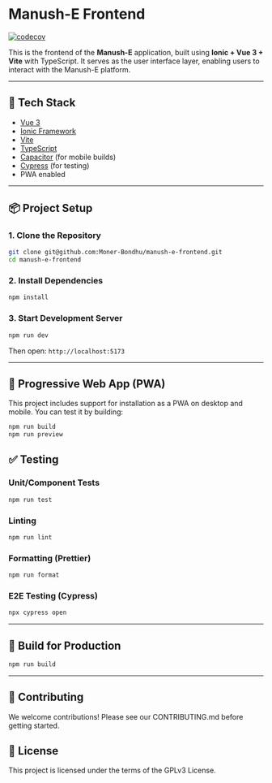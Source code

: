 # Manush-E Frontend

[![codecov](https://codecov.io/github/Moner-Bondhu/manush-e-frontend/graph/badge.svg?token=0RH1TEEJ7N)](https://codecov.io/github/Moner-Bondhu/manush-e-frontend)

This is the frontend of the **Manush-E** application, built using **Ionic + Vue 3 + Vite** with TypeScript. It serves as the user interface layer, enabling users to interact with the Manush-E platform.

---

## 🚀 Tech Stack

- [Vue 3](https://vuejs.org/)
- [Ionic Framework](https://ionicframework.com/)
- [Vite](https://vitejs.dev/)
- [TypeScript](https://www.typescriptlang.org/)
- [Capacitor](https://capacitorjs.com/) (for mobile builds)
- [Cypress](https://www.cypress.io/) (for testing)
- PWA enabled

---

## 📦 Project Setup

### 1. Clone the Repository

```bash
git clone git@github.com:Moner-Bondhu/manush-e-frontend.git
cd manush-e-frontend
```
### 2. Install Dependencies

```bash
npm install
```

### 3. Start Development Server

```bash
npm run dev
```
Then open: `http://localhost:5173`

---

## 📱 Progressive Web App (PWA)
This project includes support for installation as a PWA on desktop and mobile. You can test it by building:

```bash
npm run build
npm run preview
```

## ✅ Testing

### Unit/Component Tests
```bash
npm run test
```

### Linting
```bash
npm run lint
```

### Formatting (Prettier)
```bash
npm run format
```

### E2E Testing (Cypress)
```bash
npx cypress open
```

---

## 🧪 Build for Production
```bash
npm run build
```

---

## 🤝 Contributing
We welcome contributions!
Please see our CONTRIBUTING.md before getting started.

## 📄 License
This project is licensed under the terms of the GPLv3 License.
